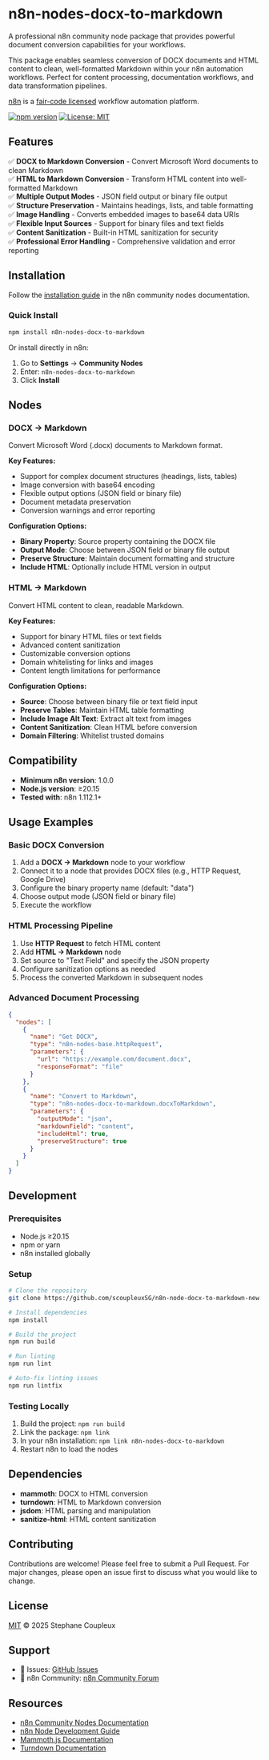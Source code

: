 # n8n-nodes-docx-to-markdown

A professional n8n community node package that provides powerful document conversion capabilities for your workflows.

This package enables seamless conversion of DOCX documents and HTML content to clean, well-formatted Markdown within your n8n automation workflows. Perfect for content processing, documentation workflows, and data transformation pipelines.

[n8n](https://n8n.io/) is a [fair-code licensed](https://docs.n8n.io/reference/license/) workflow automation platform.

[![npm version](https://badge.fury.io/js/n8n-nodes-docx-to-markdown.svg)](https://badge.fury.io/js/n8n-nodes-docx-to-markdown)
[![License: MIT](https://img.shields.io/badge/License-MIT-yellow.svg)](https://opensource.org/licenses/MIT)

## Features

✅ **DOCX to Markdown Conversion** - Convert Microsoft Word documents to clean Markdown  
✅ **HTML to Markdown Conversion** - Transform HTML content into well-formatted Markdown  
✅ **Multiple Output Modes** - JSON field output or binary file output  
✅ **Structure Preservation** - Maintains headings, lists, and table formatting  
✅ **Image Handling** - Converts embedded images to base64 data URIs  
✅ **Flexible Input Sources** - Support for binary files and text fields  
✅ **Content Sanitization** - Built-in HTML sanitization for security  
✅ **Professional Error Handling** - Comprehensive validation and error reporting

## Installation

Follow the [installation guide](https://docs.n8n.io/integrations/community-nodes/installation/) in the n8n community nodes documentation.

### Quick Install

```bash
npm install n8n-nodes-docx-to-markdown
```

Or install directly in n8n:
1. Go to **Settings** → **Community Nodes**
2. Enter: `n8n-nodes-docx-to-markdown`
3. Click **Install**

## Nodes

### DOCX → Markdown

Convert Microsoft Word (.docx) documents to Markdown format.

**Key Features:**
- Support for complex document structures (headings, lists, tables)
- Image conversion with base64 encoding
- Flexible output options (JSON field or binary file)
- Document metadata preservation
- Conversion warnings and error reporting

**Configuration Options:**
- **Binary Property**: Source property containing the DOCX file
- **Output Mode**: Choose between JSON field or binary file output
- **Preserve Structure**: Maintain document formatting and structure
- **Include HTML**: Optionally include HTML version in output

### HTML → Markdown

Convert HTML content to clean, readable Markdown.

**Key Features:**
- Support for binary HTML files or text fields
- Advanced content sanitization
- Customizable conversion options
- Domain whitelisting for links and images
- Content length limitations for performance

**Configuration Options:**
- **Source**: Choose between binary file or text field input
- **Preserve Tables**: Maintain HTML table formatting
- **Include Image Alt Text**: Extract alt text from images
- **Content Sanitization**: Clean HTML before conversion
- **Domain Filtering**: Whitelist trusted domains

## Compatibility

- **Minimum n8n version**: 1.0.0
- **Node.js version**: ≥20.15
- **Tested with**: n8n 1.112.1+

## Usage Examples

### Basic DOCX Conversion

1. Add a **DOCX → Markdown** node to your workflow
2. Connect it to a node that provides DOCX files (e.g., HTTP Request, Google Drive)
3. Configure the binary property name (default: "data")
4. Choose output mode (JSON field or binary file)
5. Execute the workflow

### HTML Processing Pipeline

1. Use **HTTP Request** to fetch HTML content
2. Add **HTML → Markdown** node
3. Set source to "Text Field" and specify the JSON property
4. Configure sanitization options as needed
5. Process the converted Markdown in subsequent nodes

### Advanced Document Processing

```json
{
  "nodes": [
    {
      "name": "Get DOCX",
      "type": "n8n-nodes-base.httpRequest",
      "parameters": {
        "url": "https://example.com/document.docx",
        "responseFormat": "file"
      }
    },
    {
      "name": "Convert to Markdown",
      "type": "n8n-nodes-docx-to-markdown.docxToMarkdown",
      "parameters": {
        "outputMode": "json",
        "markdownField": "content",
        "includeHtml": true,
        "preserveStructure": true
      }
    }
  ]
}
```

## Development

### Prerequisites

- Node.js ≥20.15
- npm or yarn
- n8n installed globally

### Setup

```bash
# Clone the repository
git clone https://github.com/scoupleuxSG/n8n-node-docx-to-markdown-new.git

# Install dependencies
npm install

# Build the project
npm run build

# Run linting
npm run lint

# Auto-fix linting issues
npm run lintfix
```

### Testing Locally

1. Build the project: `npm run build`
2. Link the package: `npm link`
3. In your n8n installation: `npm link n8n-nodes-docx-to-markdown`
4. Restart n8n to load the nodes

## Dependencies

- **mammoth**: DOCX to HTML conversion
- **turndown**: HTML to Markdown conversion
- **jsdom**: HTML parsing and manipulation
- **sanitize-html**: HTML content sanitization

## Contributing

Contributions are welcome! Please feel free to submit a Pull Request. For major changes, please open an issue first to discuss what you would like to change.

## License

[MIT](LICENSE.md) © 2025 Stephane Coupleux

## Support
- 🐛 Issues: [GitHub Issues](https://github.com/scoupleuxSG/n8n-node-docx-to-markdown-new/issues)
- 📖 n8n Community: [n8n Community Forum](https://community.n8n.io/)

## Resources

- [n8n Community Nodes Documentation](https://docs.n8n.io/integrations/#community-nodes)
- [n8n Node Development Guide](https://docs.n8n.io/integrations/creating-nodes/)
- [Mammoth.js Documentation](https://github.com/mwilliamson/mammoth.js)
- [Turndown Documentation](https://github.com/mixmark-io/turndown)
